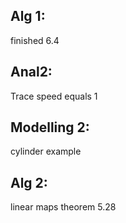 ## Alg 1:
finished 6.4
## Anal2:
Trace speed equals 1

## Modelling 2:
cylinder example

## Alg 2:
linear maps
theorem 5.28


